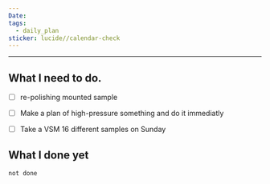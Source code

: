 ```yaml
---
Date: 
tags:
  - daily_plan
sticker: lucide//calendar-check
---
```

---
## What I need to do.

- [ ] re-polishing mounted sample
- [ ] Make a plan of high-pressure something and do it immediatly
- [ ] Take a VSM 16 different samples on Sunday



## What I done yet
```tasks
not done
```
